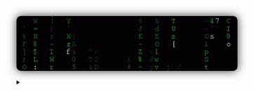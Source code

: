 <a
  href="https://correa.swebert.xyz"
  alt="Personal website of Swebert Correa"
  target="_blank"
  rel="author">
  <img
    style="border-radius: 10px; box-shadow: 0 0 20px #333;"
    src="./assets/matrix.gif"
    width="1000"
  />
</a>

<details>
  <summary></summary>
  <br />
  <p align="center">
    <img
      src="https://github-readme-stats.vercel.app/api?username=swebert-robin&show_icons=true&theme=chartreuse-dark&count_private=true&hide=stars&hide_rank=true&custom_title=glitch%20in%20the%20matrix..."
    />
  </p>
</details>
